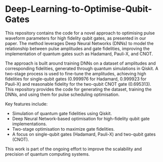 # Deep-Learning-to-Optimise-Qubit-Gates
This repository contains the code for a novel approach to optimising pulse waveform parameters for high fidelity qubit gates, as presented in our paper. The method leverages Deep Neural Networks (DNNs) to model the relationship between pulse amplitudes and gate fidelities, improving the implementation of quantum gates such as Hadamard, Pauli-X, and CNOT.

The approach is built around training DNNs on a dataset of amplitudes and corresponding fidelities, generated through quantum simulations in Qiskit. A two-stage process is used to fine-tune the amplitudes, achieving high fidelities for single-qubit gates (0.999976 for Hadamard, 0.999923 for Pauli-X) and reasonable fidelity for the two-qubit CNOT gate (0.695313). This repository provides the code for generating the dataset, training the DNNs, and using them for pulse scheduling optimisation.

Key features include:
- Simulation of quantum gate fidelities using Qiskit.
- Deep Neural Network-based optimisation for high-fidelity qubit gate implementations.
- Two-stage optimisation to maximize gate fidelities.
- A focus on single-qubit gates (Hadamard, Pauli-X) and two-qubit gates (CNOT).

This work is part of the ongoing effort to improve the scalability and precision of quantum computing systems. 
